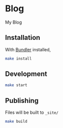 # Blog

My Blog

## Installation

With [Bundler](https://bundler.io/) installed,

```bash
make install
```

## Development

```bash
make start
```

## Publishing

Files will be built to `_site/`

```bash
make build
```
